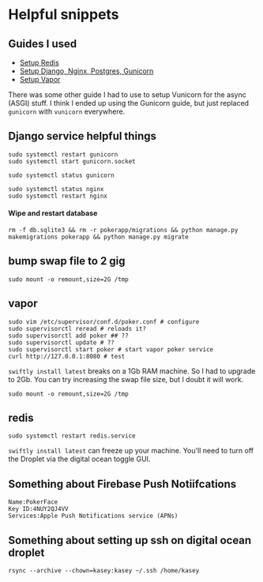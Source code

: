 # Helpful snippets

## Guides I used
- [Setup Redis](https://www.digitalocean.com/community/tutorials/how-to-install-and-secure-redis-on-ubuntu-22-04)
- [Setup Django, Nginx, Postgres, Gunicorn](https://www.digitalocean.com/community/tutorials/how-to-set-up-django-with-postgres-nginx-and-gunicorn-on-ubuntu)
- [Setup Vapor](https://docs.vapor.codes/deploy/digital-ocean/)

There was some other guide I had to use to setup Vunicorn for the async (ASGI) stuff. I think I ended up using the Gunicorn guide, but just replaced `gunicorn` with `vunicorn` everywhere.

## Django service helpful things
```
sudo systemctl restart gunicorn
sudo systemctl start gunicorn.socket

sudo systemctl status gunicorn

sudo systemctl status nginx
sudo systemctl restart nginx
```

#### Wipe and restart database
```
rm -f db.sqlite3 && rm -r pokerapp/migrations && python manage.py makemigrations pokerapp && python manage.py migrate
```

## bump swap file to 2 gig
```
sudo mount -o remount,size=2G /tmp
```

## vapor
```
sudo vim /etc/supervisor/conf.d/poker.conf # configure
sudo supervisorctl reread # reloads it?
sudo supervisorctl add poker ## ??
sudo supervisorctl update # ?? 
sudo supervisorctl start poker # start vapor poker service
curl http://127.0.0.1:8080 # test
```

`swiftly install latest` breaks on a 1Gb RAM machine. So I had to upgrade to 2Gb. You can try increasing the swap file size, but I doubt it will work. 
```
sudo mount -o remount,size=2G /tmp
```

## redis
`sudo systemctl restart redis.service`

`swiftly install latest` can freeze up your machine. You'll need to turn off the Droplet via the digital ocean toggle GUI. 

## Something about Firebase Push Notiifcations
```
Name:PokerFace
Key ID:4NUY2QJ4VV
Services:Apple Push Notifications service (APNs)
```

## Something about setting up ssh on digital ocean droplet
```
rsync --archive --chown=kasey:kasey ~/.ssh /home/kasey
```
